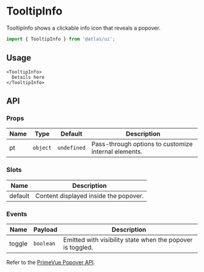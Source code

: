 # TooltipInfo

TooltipInfo shows a clickable info icon that reveals a popover.

```ts
import { TooltipInfo } from '@atlas/ui';
```

## Usage

```vue
<TooltipInfo>
  Details here
</TooltipInfo>
```

## API

### Props

| Name | Type | Default | Description |
| ---- | ---- | ------- | ----------- |
| pt | `object` | `undefined` | Pass-through options to customize internal elements. |

### Slots

| Name | Description |
| ---- | ----------- |
| default | Content displayed inside the popover. |

### Events

| Name | Payload | Description |
| ---- | ------- | ----------- |
| toggle | `boolean` | Emitted with visibility state when the popover is toggled. |

Refer to the [PrimeVue Popover API](https://primevue.org/popover/#api).
